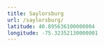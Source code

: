 ```yaml
---
title: Saylorsburg
url: /saylorsburg/
latitude: 40.895636100000004
longitude: -75.32352130000001
---
```

